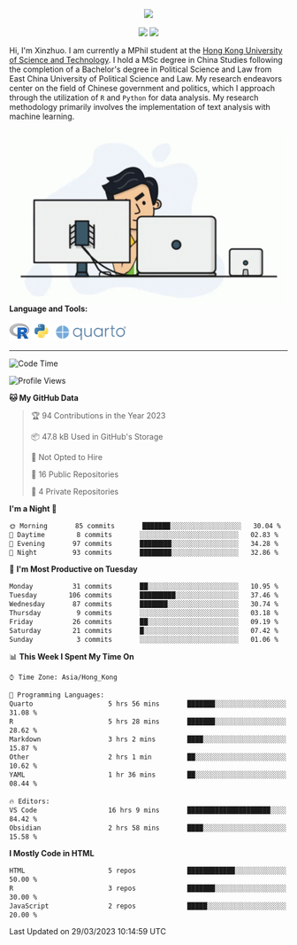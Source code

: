 <div align='center'>
<img src='https://readme-typing-svg.herokuapp.com?font=ubuntu&color=4d3900&center=true&lines=HKUST+Mphil+in+SOSC;Focus+on+China;Code+for+PoliSci'/>
</div>


<p align='center'>
<a href='mailto:carlh.stoner@gmail.com' target='_blank'>
        <img src='https://img.shields.io/badge/Gmail-D14836?style=for-the-badge&logo=gmail&logoColor=white'/></a>
 <a href='https://www.linkedin.com/in/xinzhuo-huang-5161011ba/' target='_blank'>
        <img src='https://img.shields.io/badge/linkedin%20-%230077B5.svg?&style=for-the-badge&logo=linkedin&logoColor=white'/>
    </a>
    </p>
    
Hi, I'm Xinzhuo. I am currently a MPhil student at the [Hong Kong University of Science and Technology](https://sosc.hkust.edu.hk/node/613). I hold a MSc degree in China Studies following the completion of a Bachelor's degree in Political Science and Law from East China University of Political Science and Law. My research endeavors center on the field of Chinese government and politics, which I approach through the utilization of `R` and `Python` for data analysis. My research methodology primarily involves the implementation of text analysis with machine learning.




<img align='right' src="https://github.com/xinzhuohkust/xinzhuohkust/blob/main/programmer.gif" width="590">




**Language and Tools:**  

<code><img height="36" src="https://raw.githubusercontent.com/github/explore/80688e429a7d4ef2fca1e82350fe8e3517d3494d/topics/r/r.png"></code>
<code><img height="36" src="https://raw.githubusercontent.com/github/explore/80688e429a7d4ef2fca1e82350fe8e3517d3494d/topics/python/python.png"></code>
<code><img height="32" src="https://github.com/quarto-dev/quarto-r/blob/main/man/figures/quarto.png"></code>

---
<!--START_SECTION:waka-->
![Code Time](http://img.shields.io/badge/Code%20Time-245%20hrs%2035%20mins-blue)

![Profile Views](http://img.shields.io/badge/Profile%20Views-21-blue)

**🐱 My GitHub Data** 

> 🏆 94 Contributions in the Year 2023
 > 
> 📦 47.8 kB Used in GitHub's Storage 
 > 
> 🚫 Not Opted to Hire
 > 
> 📜 16 Public Repositories 
 > 
> 🔑 4 Private Repositories  
 > 
**I'm a Night 🦉** 

```text
🌞 Morning       85 commits       ███████░░░░░░░░░░░░░░░░░░   30.04 % 
🌆 Daytime        8 commits       ░░░░░░░░░░░░░░░░░░░░░░░░░   02.83 % 
🌃 Evening       97 commits       ████████░░░░░░░░░░░░░░░░░   34.28 % 
🌙 Night         93 commits       ████████░░░░░░░░░░░░░░░░░   32.86 % 

```
📅 **I'm Most Productive on Tuesday** 

```text
Monday          31 commits       ██░░░░░░░░░░░░░░░░░░░░░░░   10.95 % 
Tuesday        106 commits       █████████░░░░░░░░░░░░░░░░   37.46 % 
Wednesday       87 commits       ███████░░░░░░░░░░░░░░░░░░   30.74 % 
Thursday         9 commits       ░░░░░░░░░░░░░░░░░░░░░░░░░   03.18 % 
Friday          26 commits       ██░░░░░░░░░░░░░░░░░░░░░░░   09.19 % 
Saturday        21 commits       █░░░░░░░░░░░░░░░░░░░░░░░░   07.42 % 
Sunday           3 commits       ░░░░░░░░░░░░░░░░░░░░░░░░░   01.06 % 

```


📊 **This Week I Spent My Time On** 

```text
⌚︎ Time Zone: Asia/Hong_Kong

💬 Programming Languages: 
Quarto                   5 hrs 56 mins       ███████░░░░░░░░░░░░░░░░░░   31.08 % 
R                        5 hrs 28 mins       ███████░░░░░░░░░░░░░░░░░░   28.62 % 
Markdown                 3 hrs 2 mins        ████░░░░░░░░░░░░░░░░░░░░░   15.87 % 
Other                    2 hrs 1 min         ██░░░░░░░░░░░░░░░░░░░░░░░   10.62 % 
YAML                     1 hr 36 mins        ██░░░░░░░░░░░░░░░░░░░░░░░   08.44 % 

🔥 Editors: 
VS Code                  16 hrs 9 mins       █████████████████████░░░░   84.42 % 
Obsidian                 2 hrs 58 mins       ████░░░░░░░░░░░░░░░░░░░░░   15.58 % 

```

**I Mostly Code in HTML** 

```text
HTML                     5 repos             ████████████░░░░░░░░░░░░░   50.00 % 
R                        3 repos             ███████░░░░░░░░░░░░░░░░░░   30.00 % 
JavaScript               2 repos             █████░░░░░░░░░░░░░░░░░░░░   20.00 % 

```



 Last Updated on 29/03/2023 10:14:59 UTC
<!--END_SECTION:waka-->
    
    
    
    
    
    
    
    
